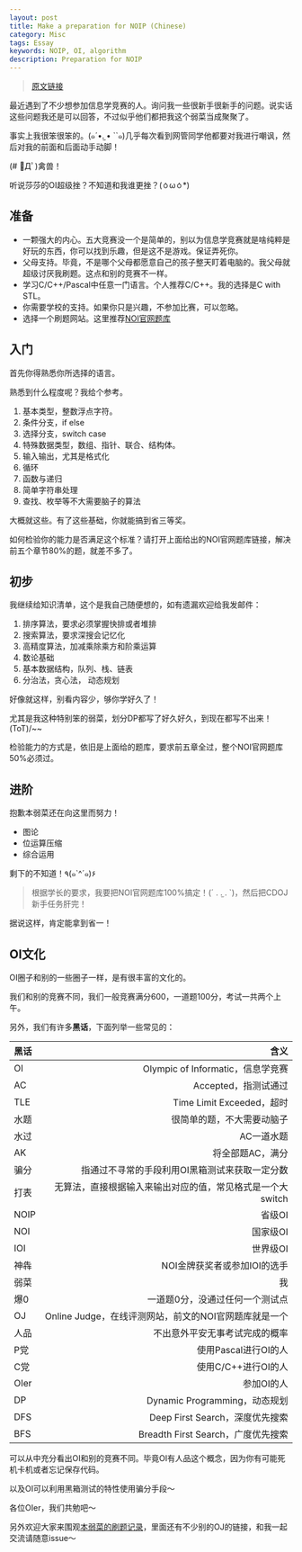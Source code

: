```yaml
---
layout: post  
title: Make a preparation for NOIP (Chinese)
category: Misc
tags: Essay
keywords: NOIP, OI, algorithm
description: Preparation for NOIP
---
```


> [原文链接](https://www.zhihu.com/question/47942797/answer/108369927)

最近遇到了不少想参加信息学竞赛的人。询问我一些很新手很新手的问题。说实话这些问题我还是可以回答，不过似乎他们都把我这个弱菜当成聚聚了。

事实上我很笨很笨的。(๑´•.̫ • ``๑)几乎每次看到网管同学他都要对我进行嘲讽，然后对我的前面和后面动手动脚！

(# ﾟДﾟ)禽兽！

听说莎莎的OI超级挫？不知道和我谁更挫？(ㆁωㆁ*)

## 准备

- 一颗强大的内心。五大竞赛没一个是简单的，别以为信息学竞赛就是啥纯粹是好玩的东西，你可以找到乐趣，但是这不是游戏。保证弄死你。
- 父母支持。毕竟，不是哪个父母都愿意自己的孩子整天盯着电脑的。我父母就超级讨厌我刷题。这点和别的竞赛不一样。
- 学习C/C++/Pascal中任意一门语言。个人推荐C/C++。我的选择是C with STL。
- 你需要学校的支持。如果你只是兴趣，不参加比赛，可以忽略。
- 选择一个刷题网站。这里推荐[NOI官网题库](http://noi.openjudge.cn)

## 入门

首先你得熟悉你所选择的语言。

熟悉到什么程度呢？我给个参考。

1. 基本类型，整数浮点字符。
1. 条件分支，if else
1. 选择分支，switch case
1. 特殊数据类型，数组、指针、联合、结构体。
1. 输入输出，尤其是格式化
1. 循环
1. 函数与递归
1. 简单字符串处理
1. 查找、枚举等不大需要脑子的算法

大概就这些。有了这些基础，你就能搞到省三等奖。

如何检验你的能力是否满足这个标准？请打开上面给出的NOI官网题库链接，解决前五个章节80%的题，就差不多了。

## 初步

我继续给知识清单，这个是我自己随便想的，如有遗漏欢迎给我发邮件：

1. 排序算法，要求必须掌握快排或者堆排
1. 搜索算法，要求深搜会记忆化
1. 高精度算法，加减乘除乘方和阶乘运算
1. 数论基础
1. 基本数据结构，队列、栈、链表
1. 分治法，贪心法， 动态规划

好像就这样，别看内容少，够你学好久了！

尤其是我这种特别笨的弱菜，划分DP都写了好久好久，到现在都写不出来！(ToT)/~~

检验能力的方式是，依旧是上面给的题库，要求前五章全过，整个NOI官网题库50%必须过。

## 进阶

抱歉本弱菜还在向这里而努力！

- 图论
- 位运算压缩
- 综合运用

剩下的不知道！٩(๑`^´๑)۶

> 根据学长的要求，我要把NOI官网题库100%搞定！(´ . .̫ . `)，然后把CDOJ新手任务肝完！

据说这样，肯定能拿到省一！

## OI文化

OI圈子和别的一些圈子一样，是有很丰富的文化的。

我们和别的竞赛不同，我们一般竞赛满分600，一道题100分，考试一共两个上午。

另外，我们有许多**黑话**，下面列举一些常见的：

黑话|含义
:--|--:
OI|Olympic of Informatic，信息学竞赛
AC|Accepted，指测试通过
TLE|Time Limit Exceeded，超时
水题|很简单的题，不大需要动脑子
水过|AC一道水题
AK|将全部题AC，满分
骗分|指通过不寻常的手段利用OI黑箱测试来获取一定分数
打表|无算法，直接根据输入来输出对应的值，常见格式是一个大switch
NOIP|省级OI
NOI|国家级OI
IOI|世界级OI
神犇|NOI金牌获奖者或参加IOI的选手
弱菜|我
爆0|一道题0分，没通过任何一个测试点
OJ|Online Judge，在线评测网站，前文的NOI官网题库就是一个
人品|不出意外平安无事考试完成的概率
P党|使用Pascal进行OI的人
C党|使用C/C++进行OI的人
OIer|参加OI的人
DP|Dynamic Programming，动态规划
DFS|Deep First Search，深度优先搜索
BFS|Breadth First Search，广度优先搜索


可以从中充分看出OI和别的竞赛不同。毕竟OI有人品这个概念，因为你有可能死机卡机或者忘记保存代码。

以及OI可以利用黑箱测试的特性使用骗分手段～

各位OIer，我们共勉吧～

另外欢迎大家来围观[本弱菜的刷题记录](https://github.com/ice1000/OI-codes)，里面还有不少别的OJ的链接，和我一起交流请随意issue～